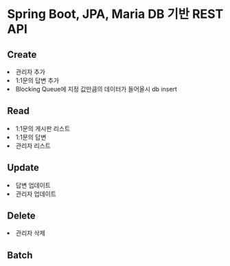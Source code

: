 # Spring Boot, JPA, Maria DB 기반 REST API

## Create

<li>관리자 추가</li>
<li>1:1문의 답변 추가</li>
<li>Blocking Queue에 지정 값만큼의 데이터가 들어올시 db insert</li>

## Read
<li>1:1문의 게시판 리스트</li>
<li>1:1문의 답변</li>
<li>관리자 리스트</li>

## Update
<li>답변 업데이트</li>
<li>관리자 업데이트</li>

## Delete
<li>관리자 삭제</li>

## Batch
